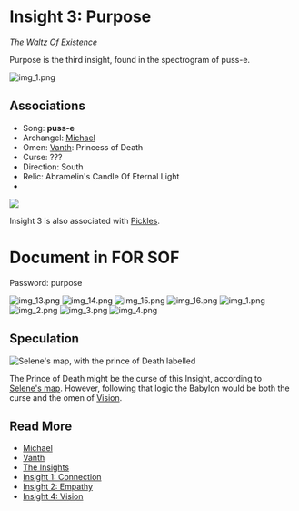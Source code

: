 # Insight 3: Purpose
*The Waltz Of Existence*

Purpose is the third insight, found in the spectrogram of puss-e.

![img_1.png](../../Resources/purpose/purpose_spectogram.png)

## Associations

- Song: **puss-e**
- Archangel: [Michael](../characters/michael)
- Omen: [Vanth](../characters/vanth): Princess of Death
- Curse: ???
- Direction: South
- Relic: Abramelin's Candle Of Eternal Light
- 
![](../../Resources/band-cards.png)

Insight 3 is also associated with [Pickles](../characters/pickles).

# Document in FOR SOF

Password: purpose

![img_13.png](../../Resources/purpose/img_13.png)
![img_14.png](../../Resources/purpose/img_14.png)
![img_15.png](../../Resources/purpose/img_15.png)
![img_16.png](../../Resources/purpose/img_16.png)
![img_1.png](../../Resources/purpose/img_1.png)
![img_2.png](../../Resources/purpose/img_2.png)
![img_3.png](../../Resources/purpose/img_3.png)
![img_4.png](../../Resources/purpose/img_4.png)

## Speculation

![Selene's map, with the prince of Death labelled](../../Resources/purpose/princeofdeath.png)

The Prince of Death might be the curse of this Insight, according to 
[Selene's map](../files/for-sof#YOUTOPIA_selenes_map.vis). However, following that logic 
the Babylon would be both the curse and the omen of [Vision](insight4-vision).

## Read More

- [Michael](../characters/michael)
- [Vanth](../characters/vanth)
- [The Insights](insights)
- [Insight 1: Connection](insight1-connection)
- [Insight 2: Empathy](insight2-empathy)
- [Insight 4: Vision](insight4-vision)